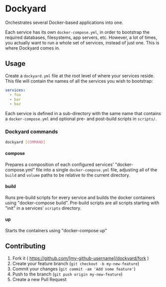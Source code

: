 # Dockyard

Orchestrates several Docker-based applications into one.

Each service has its own `docker-compose.yml`, in order to bootstrap the required databases, filesystems, app servers, etc. However, a lot of times, you actually want to run a whole set of services, instead of just one. This is where Dockyard comes in.

## Usage

Create a `dockyard.yml` file at the root level of where your services reside. This file will contain the names of all the services you wish to bootstrap:

```yaml
services:
  - foo
  - bar
  - baz
```

Each service is defined in a sub-directory with the same name that contains a `docker-compose.yml` and optional pre- and post-build scripts in `scripts/`.

### Dockyard commands

```bash
dockyard [COMMAND]
```

#### compose

Prepares a composition of each configured services' "docker-compose.yml" file into a single `docker-compose.yml` file, adjusting all of the `build` and `volume` paths to be relative to the current directory.

#### build

Runs pre-build scripts for every service and builds the docker containers using "docker-compose build".
Pre-build scripts are all scripts starting with "init" in a services' `scripts` directory.

#### up

Starts the containers using "docker-compose up"


## Contributing

1. Fork it ( https://github.com/[my-github-username]/dockyard/fork )
2. Create your feature branch (`git checkout -b my-new-feature`)
3. Commit your changes (`git commit -am 'Add some feature'`)
4. Push to the branch (`git push origin my-new-feature`)
5. Create a new Pull Request
